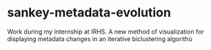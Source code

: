 # sankey-metadata-evolution
Work during my internship at IRHS. A new method of visualization for displaying metadata changes in an iterative biclustering algorithù
